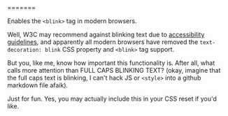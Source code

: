 <blink>
=======

Enables the `<blink>` tag in modern browsers.

Well, W3C may recommend against blinking text due to [accessibility guidelines](http://www.w3.org/WAI/UA/TS/html401/cp0303/0303-CSS-BLINK.html), and apparently all modern browsers have removed the `text-decoration: blink` CSS property and `<blink>` tag support.

But you, like me, know how important this functionality is. After all, what calls more attention than FULL CAPS BLINKING TEXT? (okay, imagine that the full caps text is blinking, I can't hack JS or `<style>` into a github markdown file afaik).

Just for fun. Yes, you may actually include this in your CSS reset if you'd like.
